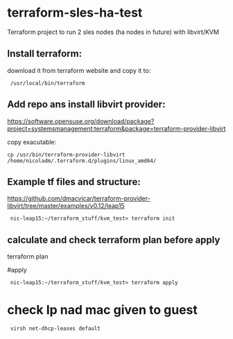 # terraform-sles-ha-test

Terraform project to run 2 sles nodes (ha nodes in future) with libvirt/KVM

## Install terraform:

download it from terraform website and copy it to:

` /usr/local/bin/terraform`

## Add repo ans install libvirt provider:

https://software.opensuse.org/download/package?project=systemsmanagement:terraform&package=terraform-provider-libvirt

copy exacutable:

`cp /usr/bin/terraform-provider-libvirt /home/nicoladm/.terraform.d/plugins/linux_amd64/`


## Example tf files and structure:
 
https://github.com/dmacvicar/terraform-provider-libvirt/tree/master/examples/v0.12/leap15


` nic-leap15:~/terraform_stuff/kvm_test> terraform init`

## calculate and check terraform plan before apply

 terraform plan

#apply

` nic-leap15:~/terraform_stuff/kvm_test> terraform apply`

# check Ip nad mac given to guest

` virsh net-dhcp-leases default`
